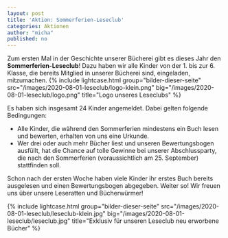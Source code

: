 ```yaml
---
layout: post
title: 'Aktion: Sommerferien-Leseclub'
categories: Aktionen
author: "micha"
published: no
---
```

Zum ersten Mal in der Geschichte unserer Bücherei gibt es dieses Jahr den **Sommerferien-Leseclub**! Dazu haben wir alle Kinder von der 1. bis zur 6. Klasse, die bereits Mitglied in unserer Bücherei sind, eingeladen, mitzumachen.
{% include lightcase.html group="bilder-dieser-seite"
      src="/images/2020-08-01-leseclub/logo-klein.png" 
      big="/images/2020-08-01-leseclub/logo.png" 
      title="Logo unseres Leseclubs" %}


Es haben sich insgesamt 24 Kinder angemeldet. Dabei gelten folgende Bedingungen:
* Alle Kinder, die während den Sommerferien mindestens ein Buch lesen und bewerten, erhalten von uns eine Urkunde.
* Wer drei oder auch mehr Bücher liest und unseren Bewertungsbogen ausfüllt, hat die Chance auf tolle Gewinne bei unserer Abschlussparty, die nach den Sommerferien (voraussichtlich am 25. September) stattfinden soll.

Schon nach der ersten Woche haben viele Kinder ihr erstes Buch bereits ausgelesen und einen Bewertungsbogen abgegeben. Weiter so! Wir freuen uns über unsere Leseratten und Bücherwürmer!

{% include lightcase.html group="bilder-dieser-seite"
      src="/images/2020-08-01-leseclub/leseclub-klein.jpg" 
      big="/images/2020-08-01-leseclub/leseclub.jpg" 
      title="Exklusiv für unseren Leseclub neu erworbene Bücher" %}
